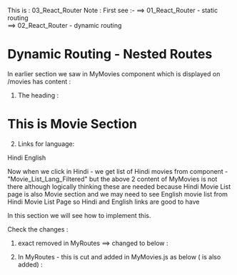 This is : 03_React_Router
Note : First see :-
        ==>  01_React_Router -  static routing  
        ==>   02_React_Router - dynamic routing

Dynamic Routing - Nested Routes 
================================
In earlier section we saw 
in MyMovies component which is displayed on /movies has content :

1. The heading :
<h1> This is Movie Section  </h1>

2. Links for language:
 <Link className="nav-link" to="/movies/hindi">Hindi</Link>
 <Link className="nav-link" to="/movies/english">English</Link> 

Now when we click in Hindi - we get list of Hindi movies from component - "Movie_List_Lang_Filtered"
but the above 2 content of MyMovies is not there although logically thinking these are needed
because 
Hindi Movie List page is also Movie section
and we may need to see English movie list from Hindi Movie List Page so Hindi and English links are good to have 

In this section we will see how to implement this.

Check the changes :
1. exact removed in MyRoutes 
<Route path="/movies" exact component={MyMovies}/> ==>  changed to below :
<Route path="/movies" component={MyMovies}/> 

2. In MyRoutes - this is cut  <Route path="/movies/:lang" component={Movie_List_Lang_Filtered}/>
and added in MyMovies.js as below (<Switch> is also added) :
 <Switch>
 <Route path="/movies/:lang" component={Movie_List_Lang_Filtered}/>
 </Switch>



 